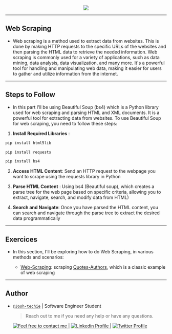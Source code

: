 <p align="center">
<img src ="https://www.techtodayinfo.com/wp-content/uploads/2020/01/Web-Scraping.jpg">
</p>

---

<h2> Web Scraping </h2>

- Web scraping is a method used to extract data from websites. This is done by making HTTP requests to the specific URLs of the websites and then parsing the HTML data to retrieve the needed information. Web scraping is commonly used for a variety of applications, such as data mining, data analysis, data visualization, and many more. It's a powerful tool for handling and manipulating web data, making it easier for users to gather and utilize information from the internet.

---

<h2> Steps to Follow </h2>

- In this part I'll be using Beautiful Soup (bs4) which is a Python library used for web scraping and parsing HTML and XML documents. It is a powerful tool for extracting data from websites. To use Beautiful Soup for web scraping, you need to follow these steps:

1. **Install Required Libraries** :

```python
pip install html5lib

pip install requests

pip install bs4
```

2. **Access HTML Content**: Send an HTTP request to the webpage you want to scrape using the requests library in Python

3. **Parse HTML Content** : Using bs4 (Beautiful soup), which creates a parse tree for the web page based on specific criteria, allowing you to extract, navigate, search, and modify data from HTML)

4. **Search and Navigate**: Once you have parsed the HTML content, you can search and navigate through the parse tree to extract the desired data programmatically

---

<h2> Exercices </h2>

- In this section, I'll be exploring how to do Web Scraping, in various methods and scenarios:

  - [Web-Scraping](./Web_Scraping.ipynb): scraping [Quotes-Authors](https://quotes.toscrape.com/), which is a classic example of web scraping

---

<h2> Author </h2>

- [`@Josh-techie`]() | Software Engineer Student

  > Reach out to me if you need any help or have any questions.

  <a href="mailto:youssef.abouyahia@e-polytechnique.ma">
  	<img alt="Feel free to contact me" src="https://img.shields.io/badge/-Ask_me_anything-blue?style=flat&logo=Gmail&logoColor=white&link=mailto:youssef.abouyahia@e-polytechnique.ma&color=3d85c6" />
  </a>
  <span> | </span>
    <a href="https://www.linkedin.com/in/youssef-abouyahia/">
        <img alt="Linkedin Profile" src="https://img.shields.io/badge/-Linkedin-0072b1?style=flat&logo=Linkedin&logoColor=white&link=https://www.linkedin.com/in/youssef-abouyahia/" />
    </a>
    <span> | </span>
    <a href="https://twitter.com/JoesephAb">
        <img alt="Twitter Profile" src="https://img.shields.io/badge/-Twitter-0072b1?style=flat&logo=Twitter&logoColor=white&link=https://twitter.com/JoesephAb&color=1DA1F2" />
    </a>
